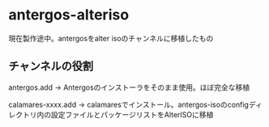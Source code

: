# antergos-alteriso
現在製作途中。antergosをalter isoのチャンネルに移植したもの

## チャンネルの役割
antergos.add → Antergosのインストーラをそのまま使用。ほぼ完全な移植

calamares-xxxx.add → calamaresでインストール。antergos-isoのconfigディレクトリ内の設定ファイルとパッケージリストをAlterISOに移植
